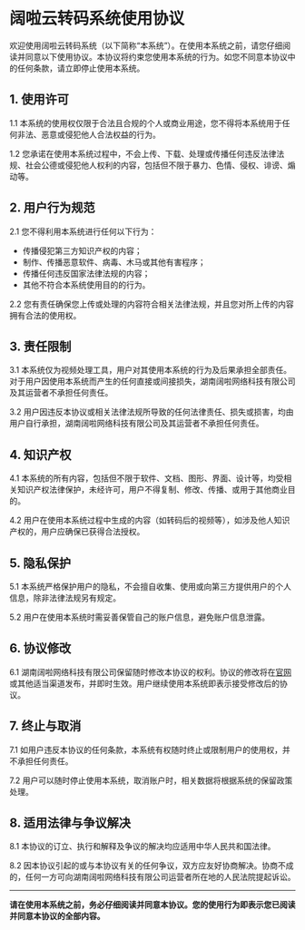 # 阔啦云转码系统使用协议

欢迎使用阔啦云转码系统（以下简称“本系统”）。在使用本系统之前，请您仔细阅读并同意以下使用协议。本协议将约束您使用本系统的行为。如您不同意本协议中的任何条款，请立即停止使用本系统。

## 1. 使用许可

1.1 本系统的使用权仅限于合法且合规的个人或商业用途，您不得将本系统用于任何非法、恶意或侵犯他人合法权益的行为。

1.2 您承诺在使用本系统过程中，不会上传、下载、处理或传播任何违反法律法规、社会公德或侵犯他人权利的内容，包括但不限于暴力、色情、侵权、诽谤、煽动等。

## 2. 用户行为规范

2.1 您不得利用本系统进行任何以下行为：
- 传播侵犯第三方知识产权的内容；
- 制作、传播恶意软件、病毒、木马或其他有害程序；
- 传播任何违反国家法律法规的内容；
- 其他不符合本系统使用目的的行为。

2.2 您有责任确保您上传或处理的内容符合相关法律法规，并且您对所上传的内容拥有合法的使用权。

## 3. 责任限制

3.1 本系统仅为视频处理工具，用户对其使用本系统的行为及后果承担全部责任。对于用户因使用本系统而产生的任何直接或间接损失，湖南阔啦网络科技有限公司及其运营者不承担任何责任。

3.2 用户因违反本协议或相关法律法规所导致的任何法律责任、损失或损害，均由用户自行承担，湖南阔啦网络科技有限公司及其运营者不承担任何责任。

## 4. 知识产权

4.1 本系统的所有内容，包括但不限于软件、文档、图形、界面、设计等，均受相关知识产权法律保护，未经许可，用户不得复制、修改、传播、或用于其他商业目的。

4.2 用户在使用本系统过程中生成的内容（如转码后的视频等），如涉及他人知识产权的，用户应确保已获得合法授权。

## 5. 隐私保护

5.1 本系统严格保护用户的隐私，不会擅自收集、使用或向第三方提供用户的个人信息，除非法律法规另有规定。

5.2 用户在使用本系统时需妥善保管自己的账户信息，避免账户信息泄露。

## 6. 协议修改

6.1 湖南阔啦网络科技有限公司保留随时修改本协议的权利。协议的修改将在[官网](//vod.klsat.cn)或其他适当渠道发布，并即时生效。用户继续使用本系统即表示接受修改后的协议。

## 7. 终止与取消

7.1 如用户违反本协议的任何条款，本系统有权随时终止或限制用户的使用权，并不承担任何责任。

7.2 用户可以随时停止使用本系统，取消账户时，相关数据将根据系统的保留政策处理。

## 8. 适用法律与争议解决

8.1 本协议的订立、执行和解释及争议的解决均应适用中华人民共和国法律。

8.2 因本协议引起的或与本协议有关的任何争议，双方应友好协商解决。协商不成的，任何一方可向湖南阔啦网络科技有限公司运营者所在地的人民法院提起诉讼。

---

**请在使用本系统之前，务必仔细阅读并同意本协议。您的使用行为即表示您已阅读并同意本协议的全部内容。**
